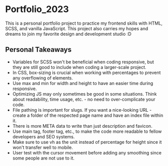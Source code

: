 # Portfolio_2023
This is a personal portfolio project to practice my frontend skills with HTML, SCSS, and vanilla JavaScript.
This project also carries my hopes and dreams to join my favorite design and development studio :D

## Personal Takeaways
- Variables for SCSS won't be beneficial when coding responsive, but they are still good to include when coding a larger-scale project.
- In CSS, box-sizing is crucial when working with percentages to prevent any overflowing of elements.
- Use max and min for width and height to have an easier time during responsive.
- Optimizing JS may only sometimes be good in some situations. Think about readability, time usage, etc. - no need to over-complicate your code.
- File pathing is important for slugs. If you want a nice-looking URL - create a folder of the respected page name and have an index file within it.
- There is more META data to write than just description and favicon.
- Use main tag, footer tag, etc., to make the code more readable to fellow developers and SEO systems.
- Make sure to use vh as the unit instead of percentage for height since it won't transfer well to mobile.
- User test with the cursor movement before adding any smoothing since some people are not use to it.
